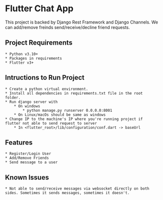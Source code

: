 # Flutter Chat App #
 
This project is backed by Django Rest Framework and Django Channels.
We can add/remove freinds send/receive/decline friend requests.

## Project Requirements ##
    * Python v3.10+
    * Packages in requirements
    * Flutter v3+

## Intructions to Run Project ##
    * Create a python virtual environment.
    * Install all dependencies in requirements.txt file in the root folder.
    * Run django server with 
        * On windows
            * python manage.py runserver 0.0.0.0:8001
        * On Linux/macOs should be same as windows
    * Change IP to the machine's IP where you're running project if flutter not able to send request to server
        * In <flutter_root>/lib/configuration/conf.dart -> baseUrl 

## Features ##
    * Register/Login User
    * Add/Remove Friends
    * Send message to a user

## Known Issues ##
    * Not able to send/receive messages via websocket directly on both sides. Sometimes it sends messages, sometimes it doesn't.